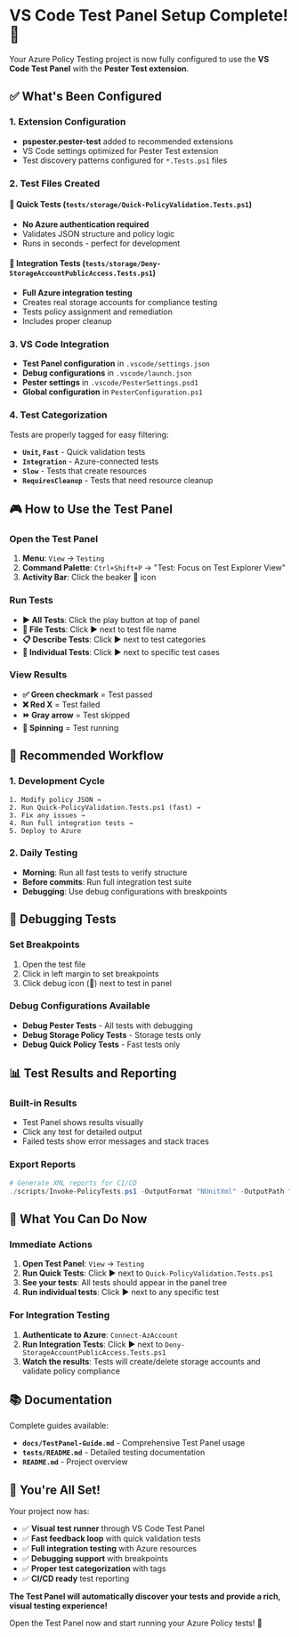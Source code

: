 # VS Code Test Panel Setup Complete! 🎉

Your Azure Policy Testing project is now fully configured to use the **VS Code Test Panel** with the **Pester Test extension**.

## ✅ **What's Been Configured**

### **1. Extension Configuration**
- **pspester.pester-test** added to recommended extensions
- VS Code settings optimized for Pester Test extension
- Test discovery patterns configured for `*.Tests.ps1` files

### **2. Test Files Created**

#### **🚀 Quick Tests** (`tests/storage/Quick-PolicyValidation.Tests.ps1`)
- **No Azure authentication required**
- Validates JSON structure and policy logic
- Runs in seconds - perfect for development

#### **🔗 Integration Tests** (`tests/storage/Deny-StorageAccountPublicAccess.Tests.ps1`)
- **Full Azure integration testing**
- Creates real storage accounts for compliance testing
- Tests policy assignment and remediation
- Includes proper cleanup

### **3. VS Code Integration**
- **Test Panel configuration** in `.vscode/settings.json`
- **Debug configurations** in `.vscode/launch.json`
- **Pester settings** in `.vscode/PesterSettings.psd1`
- **Global configuration** in `PesterConfiguration.ps1`

### **4. Test Categorization**
Tests are properly tagged for easy filtering:
- **`Unit`, `Fast`** - Quick validation tests
- **`Integration`** - Azure-connected tests  
- **`Slow`** - Tests that create resources
- **`RequiresCleanup`** - Tests that need resource cleanup

## 🎮 **How to Use the Test Panel**

### **Open the Test Panel**
1. **Menu**: `View` → `Testing`
2. **Command Palette**: `Ctrl+Shift+P` → "Test: Focus on Test Explorer View"
3. **Activity Bar**: Click the beaker 🧪 icon

### **Run Tests**
- **▶️ All Tests**: Click the play button at top of panel
- **📁 File Tests**: Click ▶️ next to test file name
- **📋 Describe Tests**: Click ▶️ next to test categories
- **🎯 Individual Tests**: Click ▶️ next to specific test cases

### **View Results**
- **✅ Green checkmark** = Test passed
- **❌ Red X** = Test failed
- **⏩ Gray arrow** = Test skipped
- **🔄 Spinning** = Test running

## 🚀 **Recommended Workflow**

### **1. Development Cycle**
```
1. Modify policy JSON →
2. Run Quick-PolicyValidation.Tests.ps1 (fast) →
3. Fix any issues →
4. Run full integration tests →
5. Deploy to Azure
```

### **2. Daily Testing**
- **Morning**: Run all fast tests to verify structure
- **Before commits**: Run full integration test suite
- **Debugging**: Use debug configurations with breakpoints

## 🐛 **Debugging Tests**

### **Set Breakpoints**
1. Open the test file
2. Click in left margin to set breakpoints
3. Click debug icon (🐛) next to test in panel

### **Debug Configurations Available**
- **Debug Pester Tests** - All tests with debugging
- **Debug Storage Policy Tests** - Storage tests only
- **Debug Quick Policy Tests** - Fast tests only

## 📊 **Test Results and Reporting**

### **Built-in Results**
- Test Panel shows results visually
- Click any test for detailed output
- Failed tests show error messages and stack traces

### **Export Reports**
```powershell
# Generate XML reports for CI/CD
./scripts/Invoke-PolicyTests.ps1 -OutputFormat "NUnitXml" -OutputPath "TestResults.xml"
```

## 🎯 **What You Can Do Now**

### **Immediate Actions**
1. **Open Test Panel**: `View` → `Testing`
2. **Run Quick Tests**: Click ▶️ next to `Quick-PolicyValidation.Tests.ps1`
3. **See your tests**: All tests should appear in the panel tree
4. **Run individual tests**: Click ▶️ next to any specific test

### **For Integration Testing**
1. **Authenticate to Azure**: `Connect-AzAccount`
2. **Run Integration Tests**: Click ▶️ next to `Deny-StorageAccountPublicAccess.Tests.ps1`
3. **Watch the results**: Tests will create/delete storage accounts and validate policy compliance

## 📚 **Documentation**

Complete guides available:
- **`docs/TestPanel-Guide.md`** - Comprehensive Test Panel usage
- **`tests/README.md`** - Detailed testing documentation
- **`README.md`** - Project overview

## 🎉 **You're All Set!**

Your project now has:
- ✅ **Visual test runner** through VS Code Test Panel
- ✅ **Fast feedback loop** with quick validation tests
- ✅ **Full integration testing** with Azure resources
- ✅ **Debugging support** with breakpoints
- ✅ **Proper test categorization** with tags
- ✅ **CI/CD ready** test reporting

**The Test Panel will automatically discover your tests and provide a rich, visual testing experience!**

Open the Test Panel now and start running your Azure Policy tests! 🚀
